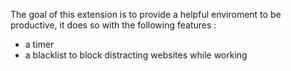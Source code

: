 
<p>
The goal of this extension is to provide a helpful enviroment to be productive, it does so with the following features :
</p>

<ul>
<li> a timer </li>
<li> a blacklist to block distracting websites while working </li>
</ul>